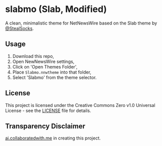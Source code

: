 # slabmo (Slab, Modified)

A clean, minimalistic theme for NetNewsWire based on the Slab theme by [@StealSocks](https://github.com/stealsocks/NetNewsWire-themes/).

## Usage

1. Download this repo,
2. Open NewNewsWire settings,
3. Click on 'Open Themes Folder',
4. Place `Slabmo.nnwtheme` into that folder,
5. Select 'Slabmo' from the theme selector.

## License

This project is licensed under the Creative Commons Zero v1.0 Universal License - see the [LICENSE](LICENSE) file for details.

## Transparency Disclaimer

[ai.collaboratedwith.me](https://ai.collaboratedwith.me) in creating this project.
